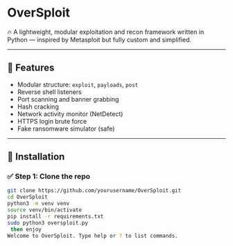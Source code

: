 # OverSploit

🔥 A lightweight, modular exploitation and recon framework written in Python — inspired by Metasploit but fully custom and simplified.

---

## 🚀 Features

- Modular structure: `exploit`, `payloads`, `post`
- Reverse shell listeners
- Port scanning and banner grabbing
- Hash cracking
- Network activity monitor (NetDetect)
- HTTPS login brute force
- Fake ransomware simulator (safe)

---

## 🧩 Installation

### ✅ Step 1: Clone the repo

```bash
git clone https://github.com/yourusername/OverSploit.git
cd OverSploit
python3 -m venv venv
source venv/bin/activate
pip install -r requirements.txt
sudo python3 oversploit.py
 then enjoy
Welcome to OverSploit. Type help or ? to list commands.

